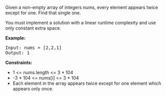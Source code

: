 Given a non-empty array of integers nums, every element appears twice except for one. Find that single one.

You must implement a solution with a linear runtime complexity and use only constant extra space.

**Example:**
<pre>
Input: nums = [2,2,1]
Output: 1
</pre>

**Constraints:**
- 1 <= nums.length <= 3 * 104
- -3 * 104 <= nums[i] <= 3 * 104
- Each element in the array appears twice except for one element which appears only once.
